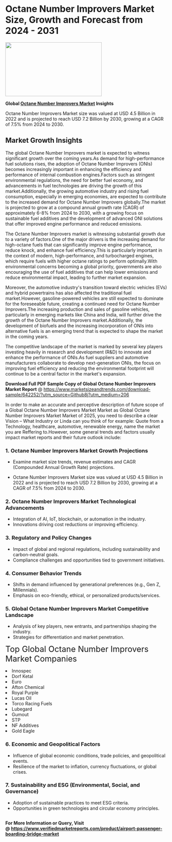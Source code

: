 <H1>Octane Number Improvers Market Size, Growth and Forecast from 2024 - 2031</H1><img class="aligncenter size-medium wp-image-584254" src="https://thirdeyenews.in/wp-content/uploads/2024/09/Global-Market-Research-300x168.jpeg" alt="" width="300" height="168" /><p><strong>Global&nbsp;<a href="https://www.marketsizeandtrends.com/download-sample/642252/?utm_source=Github8j?utm_medium=206">Octane Number Improvers Market</a> Insights</strong></p><p>Octane Number Improvers Market size was valued at USD 4.5 Billion in 2022 and is projected to reach USD 7.2 Billion by 2030, growing at a CAGR of 7.5% from 2024 to 2030.</p><p><h2>Market Growth Insights</h2> <p>The global Octane Number Improvers market is expected to witness significant growth over the coming years.As demand for high-performance fuel solutions rises, the adoption of Octane Number Improvers (ONIs) becomes increasingly important in enhancing the efficiency and performance of internal combustion engines.Factors such as stringent environmental regulations, the need for better fuel economy, and advancements in fuel technologies are driving the growth of this market.Additionally, the growing automotive industry and rising fuel consumption, especially in emerging economies, are expected to contribute to the increased demand for Octane Number Improvers globally.The market is projected to grow at a compound annual growth rate (CAGR) of approximately 6-8% from 2024 to 2030, with a growing focus on sustainable fuel additives and the development of advanced ONI solutions that offer improved engine performance and reduced emissions.</p> <p>The Octane Number Improvers market is witnessing substantial growth due to a variety of factors.One of the major drivers is the increasing demand for high-octane fuels that can significantly improve engine performance, reduce knock, and enhance fuel efficiency.This is particularly important in the context of modern, high-performance, and turbocharged engines, which require fuels with higher octane ratings to perform optimally.With environmental concerns becoming a global priority, governments are also encouraging the use of fuel additives that can help lower emissions and reduce environmental impact, leading to further market expansion.</p> <p>Moreover, the automotive industry's transition toward electric vehicles (EVs) and hybrid powertrains has also affected the traditional fuel market.However, gasoline-powered vehicles are still expected to dominate for the foreseeable future, creating a continued need for Octane Number Improvers.The increasing production and sales of gasoline vehicles, particularly in emerging markets like China and India, will further drive the growth of the Octane Number Improvers market.Additionally, the development of biofuels and the increasing incorporation of ONIs into alternative fuels is an emerging trend that is expected to shape the market in the coming years.</p> <p>The competitive landscape of the market is marked by several key players investing heavily in research and development (R&D) to innovate and enhance the performance of ONIs.As fuel suppliers and automotive manufacturers collaborate to develop next-generation ONIs, the focus on improving fuel efficiency and reducing the environmental footprint will continue to be a central factor in the market's expansion.</p> <p><span class=""><strong>Download Full PDF Sample Copy of Global Octane Number Improvers Market Report</strong> @ <a href="https://www.marketsizeandtrends.com/download-sample/642252/?utm_source=Github8j?utm_medium=206" target="_blank">https://www.marketsizeandtrends.com/download-sample/642252/?utm_source=Github8j?utm_medium=206</a></span></p><p>In order to make an accurate and perceptive description of future scope of a Global&nbsp;Octane Number Improvers Market Market as Global&nbsp;Octane Number Improvers Market Market of 2025, you need to describe a clear Vision &ndash; What Industry or Linda can you think of for example: Quote from a Technology, healthcare, automotive, renewable energy, name the market you are Reffering to.However, some general trends and factors usually impact market reports and their future outlook include:</p><h3>1.&nbsp;<strong>Octane Number Improvers Market Growth Projections</strong></h3><ul><li>Examine market size trends, revenue estimates and CAGR (Compounded Annual Growth Rate) projections.</li><li><p>Octane Number Improvers Market size was valued at USD 4.5 Billion in 2022 and is projected to reach USD 7.2 Billion by 2030, growing at a CAGR of 7.5% from 2024 to 2030.</p></li></ul><h3>2.&nbsp;<strong>Octane Number Improvers Market Technological Advancements</strong></h3><ul><li>Integration of AI, IoT, blockchain, or automation in the industry.</li><li>Innovations driving cost reductions or improving efficiency.</li></ul><h3>3.&nbsp;<strong>Regulatory and Policy Changes</strong></h3><ul><li>Impact of global and regional regulations, including sustainability and carbon-neutral goals.</li><li>Compliance challenges and opportunities tied to government initiatives.</li></ul><h3>4.&nbsp;<strong>Consumer Behavior Trends</strong></h3><ul><li>Shifts in demand influenced by generational preferences (e.g., Gen Z, Millennials).</li><li>Emphasis on eco-friendly, ethical, or personalized products/services.</li></ul><h3>5.&nbsp;<strong>Global Octane Number Improvers Market Competitive Landscape</strong></h3><ul><li>Analysis of key players, new entrants, and partnerships shaping the industry.</li><li>Strategies for differentiation and market penetration.</li></ul><p data-pm-slice="1 1 []"><span style="color: inherit; font-family: inherit; font-size: 25px;">Top Global Octane Number Improvers Market Companies</span></p><div class="" data-test-id=""><p><li>Innospec</li><li> Dorf Ketal</li><li> Euro</li><li> Afton Chemical</li><li> Royal Purple</li><li> Lucas Oil</li><li> Torco Racing Fuels</li><li> Lubegard</li><li> Gumout</li><li> STP</li><li> NF Additives</li><li> Gold Eagle</li></p></div><h3>6.&nbsp;<strong>Economic and Geopolitical Factors</strong></h3><ul><li>Influence of global economic conditions, trade policies, and geopolitical events.</li><li>Resilience of the market to inflation, currency fluctuations, or global crises.</li></ul><h3>7.&nbsp;<strong>Sustainability and ESG (Environmental, Social, and Governance)</strong></h3><ul><li>Adoption of sustainable practices to meet ESG criteria.</li><li>Opportunities in green technologies and circular economy principles.</li></ul><h2><strong style="font-size: 14px;">For More Information or Query, Visit @&nbsp;</strong><a style="background-color: #ffffff; font-size: 14px;" href="https://www.marketsizeandtrends.com/report/octane-number-improvers-market/" target="_blank">https://www.verifiedmarketreports.com/product/airport-passenger-boarding-bridge-market</a></h2>